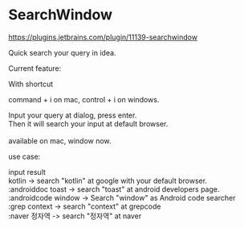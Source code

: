# SearchWindow

https://plugins.jetbrains.com/plugin/11139-searchwindow

Quick search your query in idea.

Current feature: 

With shortcut

command + i on mac,
control + i on windows.

Input your query at dialog, press enter. <br>
Then it will search your input at default browser. <br><br>
available on mac, window now.<br>
      
use case:<br>
      
input                 result<br>
kotlin            ->  search "kotlin" at google with your default browser.<br>
:androiddoc toast    ->  search "toast" at android developers page.<br>
:androidcode window -> Search "window" as Android code searcher<br>
:grep context     ->  search "context" at grepcode<br>
 :naver 정자역       ->  search "정자역" at naver<br>
